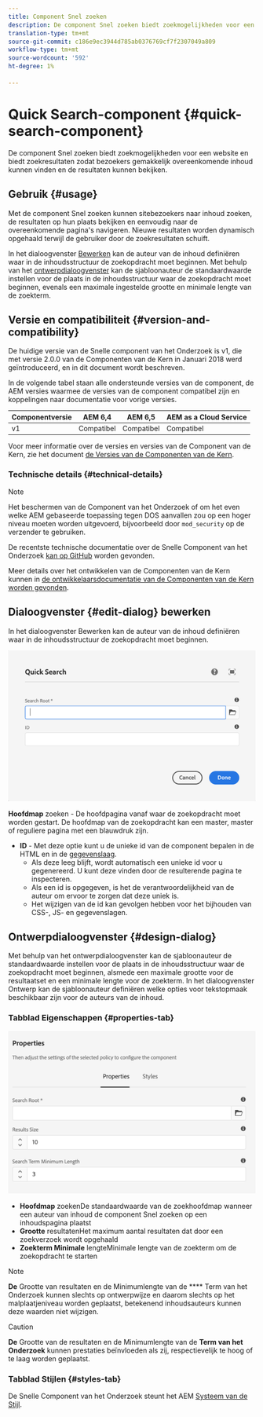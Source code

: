```yaml
---
title: Component Snel zoeken
description: De component Snel zoeken biedt zoekmogelijkheden voor een website en biedt zoekresultaten zodat bezoekers de site kunnen doorzoeken en de resultaten kunnen filteren.
translation-type: tm+mt
source-git-commit: c186e9ec3944d785ab0376769cf7f2307049a809
workflow-type: tm+mt
source-wordcount: '592'
ht-degree: 1%

---
```



# Quick Search-component {#quick-search-component}

De component Snel zoeken biedt zoekmogelijkheden voor een website en biedt zoekresultaten zodat bezoekers gemakkelijk overeenkomende inhoud kunnen vinden en de resultaten kunnen bekijken.

## Gebruik {#usage}

Met de component Snel zoeken kunnen sitebezoekers naar inhoud zoeken, de resultaten op hun plaats bekijken en eenvoudig naar de overeenkomende pagina&#39;s navigeren. Nieuwe resultaten worden dynamisch opgehaald terwijl de gebruiker door de zoekresultaten schuift.

In het dialoogvenster [Bewerken](#edit-dialog) kan de auteur van de inhoud definiëren waar in de inhoudsstructuur de zoekopdracht moet beginnen. Met behulp van het [ontwerpdialoogvenster](#design-dialog) kan de sjabloonauteur de standaardwaarde instellen voor de plaats in de inhoudsstructuur waar de zoekopdracht moet beginnen, evenals een maximale ingestelde grootte en minimale lengte van de zoekterm.

## Versie en compatibiliteit {#version-and-compatibility}

De huidige versie van de Snelle component van het Onderzoek is v1, die met versie 2.0.0 van de Componenten van de Kern in Januari 2018 werd geïntroduceerd, en in dit document wordt beschreven.

In de volgende tabel staan alle ondersteunde versies van de component, de AEM versies waarmee de versies van de component compatibel zijn en koppelingen naar documentatie voor vorige versies.

| Componentversie | AEM 6,4 | AEM 6,5 | AEM as a Cloud Service |
|--- |--- |--- |---|
| v1 | Compatibel | Compatibel | Compatibel |

Voor meer informatie over de versies en versies van de Component van de Kern, zie het document [de Versies van de Componenten van de Kern](/help/versions.md).

### Technische details {#technical-details}

>[!NOTE]
>
>Het beschermen van de Component van het Onderzoek of om het even welke AEM gebaseerde toepassing tegen DOS aanvallen zou op een hoger niveau moeten worden uitgevoerd, bijvoorbeeld door `mod_security` op de verzender te gebruiken.

De recentste technische documentatie over de Snelle Component van het Onderzoek [kan op GitHub](https://adobe.com/go/aem_cmp_tech_search_v1) worden gevonden.

Meer details over het ontwikkelen van de Componenten van de Kern kunnen in [de ontwikkelaarsdocumentatie van de Componenten van de Kern worden gevonden](/help/developing/overview.md).

## Dialoogvenster {#edit-dialog} bewerken

In het dialoogvenster Bewerken kan de auteur van de inhoud definiëren waar in de inhoudsstructuur de zoekopdracht moet beginnen.

![Dialoogvenster Snel zoeken in component bewerken](/help/assets/quick-search-edit.png)

**Hoofdmap**  zoeken - De hoofdpagina vanaf waar de zoekopdracht moet worden gestart. De hoofdmap van de zoekopdracht kan een master, master of reguliere pagina met een blauwdruk zijn.
* **ID**  - Met deze optie kunt u de unieke id van de component bepalen in de HTML en in de  [gegevenslaag](/help/developing/data-layer/overview.md).
   * Als deze leeg blijft, wordt automatisch een unieke id voor u gegenereerd. U kunt deze vinden door de resulterende pagina te inspecteren.
   * Als een id is opgegeven, is het de verantwoordelijkheid van de auteur om ervoor te zorgen dat deze uniek is.
   * Het wijzigen van de id kan gevolgen hebben voor het bijhouden van CSS-, JS- en gegevenslagen.

## Ontwerpdialoogvenster {#design-dialog}

Met behulp van het ontwerpdialoogvenster kan de sjabloonauteur de standaardwaarde instellen voor de plaats in de inhoudsstructuur waar de zoekopdracht moet beginnen, alsmede een maximale grootte voor de resultaatset en een minimale lengte voor de zoekterm. In het dialoogvenster Ontwerp kan de sjabloonauteur definiëren welke opties voor tekstopmaak beschikbaar zijn voor de auteurs van de inhoud.

### Tabblad Eigenschappen {#properties-tab}

![Het ontwerpdialoogvenster van de component Snel zoeken](/help/assets/quick-search-design.png)

* **Hoofdmap**
zoekenDe standaardwaarde van de zoekhoofdmap wanneer een auteur van inhoud de component Snel zoeken op een inhoudspagina plaatst
* **Grootte**
resultatenHet maximum aantal resultaten dat door een zoekverzoek wordt opgehaald
* **Zoekterm Minimale**
lengteMinimale lengte van de zoekterm om de zoekopdracht te starten

>[!NOTE]
>
>**De** Grootte van resultaten en de Minimumlengte van de  **** Term van het Onderzoek kunnen slechts op ontwerpwijze en daarom slechts op het malplaatjeniveau worden geplaatst, betekenend inhoudsauteurs kunnen deze waarden niet wijzigen.

>[!CAUTION]
>
>**De** Grootte van de resultaten en de Minimumlengte van de  **Term van het Onderzoek** kunnen prestaties beïnvloeden als zij, respectievelijk te hoog of te laag worden geplaatst.

### Tabblad Stijlen {#styles-tab}

De Snelle Component van het Onderzoek steunt het AEM [Systeem van de Stijl](/help/get-started/authoring.md#component-styling).
